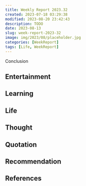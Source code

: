 ```yaml
---
title: Weekly Report 2023.32
created: 2023-07-18 03:29:38
modified: 2023-08-20 23:42:43
description: TODO
date: 2023-08-13
slug: week-report-2023-32
image: img/2023/08/placeholder.jpg
categories: [WeekReport]
tags: [Life, WeekReport]
---
```


Conclusion

## Entertainment

## Learning

## Life

## Thought

## Quotation

## Recommendation

## References
